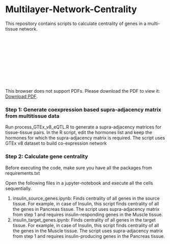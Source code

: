 

# Multilayer-Network-Centrality
This repository contains scripts to calculate centrality of genes in a multi-tissue network.

<object data="https://github.com/tarunkumariitm/Multilayer-Network-Centrality/blob/main/MultiCens.pdf" type="application/pdf" width="700px" height="700px">
    <embed src="https://github.com/tarunkumariitm/Multilayer-Network-Centrality/blob/main/MultiCens.pdf">
        <p>This browser does not support PDFs. Please download the PDF to view it: <a href="[http://yoursite.com/the.pdf](https://github.com/tarunkumariitm/Multilayer-Network-Centrality/blob/main/MultiCens.pdf)">Download PDF</a>.</p>
    </embed>
</object>


### Step 1: Generate coexpression based supra-adjacency matrix from multitissue data
Run process_GTEx_v8_eQTL.R to generate a supra-adjacency matrices for tissue-tissue pairs. In the R script, edit the hormones list and keep the hormones for which the supra-adjacency matrix is required.
The script uses GTEx v8 dataset to build co-expression network


### Step 2: Calculate gene centrality

Before executing the code, make sure you have all the packages from requirements.txt

Open the following files in a jupyter-notebook and execute all the cells sequentially. 

1. insulin_source_genes.ipynb: Finds centrality of all genes in the source tissue. For example, in case of Insulin, this script finds centrality of all the genes in Pancreas tissue. The script uses supra-adjacency matrix from step 1 and requires insulin-responding genes in the Muscle tissue.
2. insulin_target_genes.ipynb: Finds centrality of all genes in the target tissue. For example, in case of Insulin, this script finds centrality of all the genes in the Muscle tissue. The script uses supra-adjacency matrix from step 1 and requires insulin-producing genes in the Pancreas tissue.

